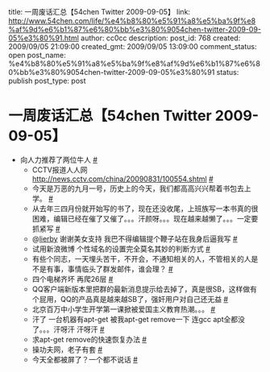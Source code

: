title: 一周废话汇总【54chen Twitter 2009-09-05】
link: http://www.54chen.com/life/%e4%b8%80%e5%91%a8%e5%ba%9f%e8%af%9d%e6%b1%87%e6%80%bb%e3%80%9054chen-twitter-2009-09-05%e3%80%91.html
author: cc0cc
description: 
post_id: 768
created: 2009/09/05 21:09:00
created_gmt: 2009/09/05 13:09:00
comment_status: open
post_name: %e4%b8%80%e5%91%a8%e5%ba%9f%e8%af%9d%e6%b1%87%e6%80%bb%e3%80%9054chen-twitter-2009-09-05%e3%80%91
status: publish
post_type: post

# 一周废话汇总【54chen Twitter 2009-09-05】

* 向人力推荐了两位牛人 [#](http://twitter.com/54chen/statuses/3657296656)
  * CCTV报道人人网 <http://news.cctv.com/china/20090831/100554.shtml> [#](http://twitter.com/54chen/statuses/3661900984)
  * 今天是万恶的九月一号，历史上的今天，我们都高高兴兴帮着书包去上学。 [#](http://twitter.com/54chen/statuses/3678151283)
  * 从去年三四月份就开始写的书了，现在还没收尾，上班族写一本书真的很困难，编辑已经在催了又催了。。。汗颜呀。。。现在越来越懒了。。。一定要抓紧写 [#](http://twitter.com/54chen/statuses/3679869764)
  * @[lierby](http://twitter.com/lierby) 谢谢美女支持 我巴不得编辑提个鞭子站在我身后逼我写 [#](http://twitter.com/54chen/statuses/3680182756)
  * 试用新浪微博 个性域名的设置完全莫名其妙的判断方式 [#](http://twitter.com/54chen/statuses/3683721375)
  * 有些个同志，一天埋头苦干，不开会，不通知相关的人，不管相关的人是不是有事，事情临头了群发邮件，谁会理？ [#](http://twitter.com/54chen/statuses/3684894538)
  * 四个电梯齐坏 再爬26层 [#](http://twitter.com/54chen/statuses/3702300402)
  * QQ客户端新版本里把群的最新消息提示给去掉了，真是很SB，这样做有个屁用，QQ的产品真是越来越SB了，强奸用户对自己还无益 [#](http://twitter.com/54chen/statuses/3703478687)
  * 北京百万中小学生开学第一课掀被爱国主义教育热潮。。。 [#](http://twitter.com/54chen/statuses/3703910932)
  * 汗了 一台机器有apt-get 被我apt-get remove一下 连gcc apt全都没了。。。汗呀汗 汗呀汗 [#](http://twitter.com/54chen/statuses/3726397335)
  * 求apt-get remove的快速恢复办法 [#](http://twitter.com/54chen/statuses/3726523579)
  * 操功夫网，老子有套 [#](http://twitter.com/54chen/statuses/3730478477)
  * 今天全都被屏了？一个都不说话 [#](http://twitter.com/54chen/statuses/3753032201)